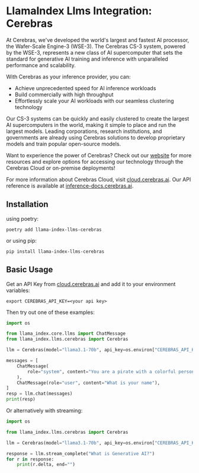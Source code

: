 # LlamaIndex Llms Integration: Cerebras

At Cerebras, we've developed the world's largest and fastest AI processor, the Wafer-Scale Engine-3 (WSE-3). The Cerebras CS-3 system, powered by the WSE-3, represents a new class of AI supercomputer that sets the standard for generative AI training and inference with unparalleled performance and scalability.

With Cerebras as your inference provider, you can:

- Achieve unprecedented speed for AI inference workloads
- Build commercially with high throughput
- Effortlessly scale your AI workloads with our seamless clustering technology

Our CS-3 systems can be quickly and easily clustered to create the largest AI supercomputers in the world, making it simple to place and run the largest models. Leading corporations, research institutions, and governments are already using Cerebras solutions to develop proprietary models and train popular open-source models.

Want to experience the power of Cerebras? Check out our [website](https://cerebras.net) for more resources and explore options for accessing our technology through the Cerebras Cloud or on-premise deployments!

For more information about Cerebras Cloud, visit [cloud.cerebras.ai](https://cloud.cerebras.ai/). Our API reference is available at [inference-docs.cerebras.ai](https://inference-docs.cerebras.ai/).

## Installation

using poetry:

```shell
poetry add llama-index-llms-cerebras
```

or using pip:

```shell
pip install llama-index-llms-cerebras
```

## Basic Usage

Get an API Key from [cloud.cerebras.ai](https://cloud.cerebras.ai/) and add it to your environment variables:

```
export CEREBRAS_API_KEY=<your api key>
```

Then try out one of these examples:

```python
import os

from llama_index.core.llms import ChatMessage
from llama_index.llms.cerebras import Cerebras

llm = Cerebras(model="llama3.1-70b", api_key=os.environ["CEREBRAS_API_KEY"])

messages = [
    ChatMessage(
        role="system", content="You are a pirate with a colorful personality"
    ),
    ChatMessage(role="user", content="What is your name"),
]
resp = llm.chat(messages)
print(resp)
```

Or alternatively with streaming:

```python
import os

from llama_index.llms.cerebras import Cerebras

llm = Cerebras(model="llama3.1-70b", api_key=os.environ["CEREBRAS_API_KEY"])

response = llm.stream_complete("What is Generative AI?")
for r in response:
    print(r.delta, end="")
```
